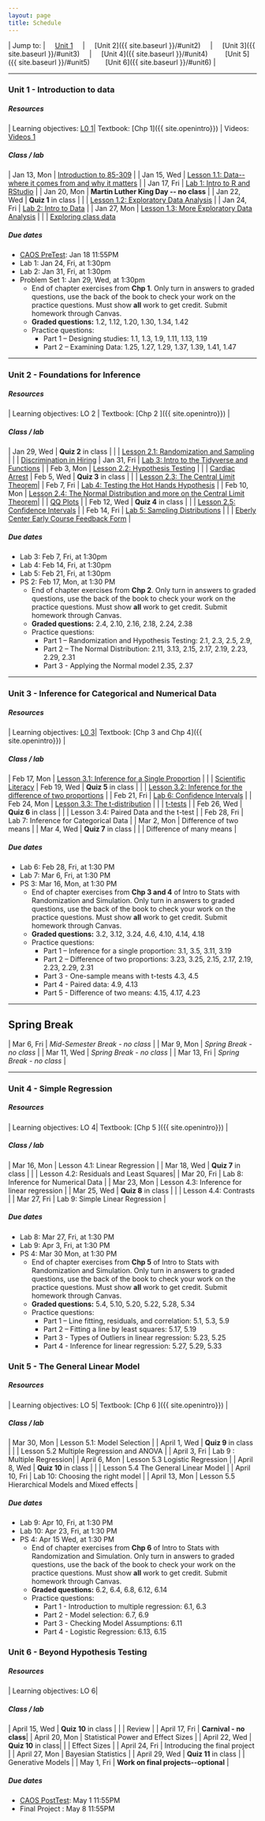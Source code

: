```yaml
---
layout: page
title: Schedule
---
```


| Jump to: | &nbsp;&nbsp;&nbsp; [Unit 1]({{site.baseurl}}/#unit1) &nbsp;&nbsp;&nbsp; | &nbsp;&nbsp;&nbsp; [Unit 2]({{ site.baseurl }}/#unit2) &nbsp;&nbsp;&nbsp; | &nbsp;&nbsp;&nbsp; [Unit 3]({{ site.baseurl }}/#unit3) &nbsp;&nbsp;&nbsp; | &nbsp;&nbsp;&nbsp; [Unit 4]({{ site.baseurl }}/#unit4) &nbsp;&nbsp;&nbsp; &nbsp;&nbsp;&nbsp; [Unit 5]({{ site.baseurl }}/#unit5) &nbsp;&nbsp;&nbsp;&nbsp;&nbsp;&nbsp; [Unit 6]({{ site.baseurl }}/#unit6) |

* * *

### <a name="unit1"></a> Unit 1 - Introduction to data

##### Resources

| Learning objectives: [L0 1]({{site.baseurl}}/los/#unit1)| Textbook: [Chp 1]({{ site.openintro}}) | Videos: [Videos 1](https://www.youtube.com/watch?list=PLkIselvEzpM6pZ76FD3NoCvvgkj_p-dE8&v=nEHFF1ADpWE)

##### Class / lab

| Jan 13, Mon  | [Introduction to 85-309](post/slides/intro.pdf) |
| Jan 15, Wed  | [Lesson 1.1: Data--where it comes from and why it matters](post/slides/sampling.pdf) |
| Jan 17, Fri  | [Lab 1: Intro to R and RStudio](post/labs/intro_to_r.html) |
| Jan 20, Mon  | **Martin Luther King Day -- no class** |
| Jan 22, Wed  | **Quiz 1** in class |
|              | [Lesson 1.2: Exploratory Data Analysis](post/slides/eda.pdf) |
| Jan 24, Fri  | [Lab 2: Intro to Data](post/labs/intro_to_data.html) |
| Jan 27, Mon  | [Lesson 1.3: More Exploratory Data Analysis](post/slides/more_eda.pdf)  |
|              | [Exploring class data](https://rstudio.cloud/spaces/41255/project/847018)

##### Due dates

* [CAOS PreTest](https://apps3.cehd.umn.edu/artist/user/scale_select.html): Jan 18 11:55PM
* Lab 1: Jan 24, Fri, at 1:30pm
* Lab 2: Jan 31, Fri, at 1:30pm
* Problem Set 1: Jan 29, Wed, at 1:30pm
  * End of chapter exercises from **Chp 1**. Only turn in answers to graded questions,
  use the back of the book to check your work on the practice questions. Must show
  **all** work to get credit. Submit homework through Canvas.
  * **Graded questions:** 1.2, 1.12, 1.20, 1.30, 1.34, 1.42
  * Practice questions:
      + Part 1 – Designing studies: 1.1, 1.3, 1.9, 1.11, 1.13, 1.19
      + Part 2 – Examining Data: 1.25, 1.27, 1.29, 1.37, 1.39, 1.41, 1.47

* * *

### <a name="unit2"></a> Unit 2 - Foundations for Inference

##### Resources

| Learning objectives: LO 2 | Textbook: [Chp 2 ]({{ site.openintro}}) |

##### Class / lab

| Jan 29, Wed |  **Quiz 2** in class |
|             | [Lesson 2.1: Randomization and Sampling](post/slides/randomization.pdf) |
|             | [Discrimination in Hiring](https://rstudio.cloud/spaces/41255/project/871570)
| Jan 31, Fri | [Lab 3: Intro to the Tidyverse and Functions](post/labs/intro_to_tidyverse.html)  |
| Feb 3, Mon | [Lesson 2.2: Hypothesis Testing](post/slides/hypothesis_testing.pdf) |
|             | [Cardiac Arrest](https://rstudio.cloud/spaces/41255/project/903140)
| Feb 5, Wed | **Quiz 3** in class |
|             | [Lesson 2.3: The Central Limit Theorem](post/slides/clt.pdf)|
| Feb 7, Fri | [Lab 4: Testing the Hot Hands Hypothesis](post/labs/hypothesis_testing.html) |
| Feb 10, Mon | [Lesson 2.4: The Normal Distribution and more on the Central Limit Theorem](post/slides/normal.pdf)|
|             | [QQ Plots](https://rstudio.cloud/spaces/41255/project/929867) |
| Feb 12, Wed | **Quiz 4** in class |
|             | [Lesson 2.5: Confidence Intervals](post/slides/confidence_intervals.pdf) |
| Feb 14, Fri | [Lab 5: Sampling Distributions](post/labs/sampling_distributions.html) |
|             | [Eberly Center Early Course Feedback Form](https://forms.gle/uyy9YDaKuESWduXg8) |

##### Due dates

* Lab 3: Feb 7, Fri, at 1:30pm
* Lab 4: Feb 14, Fri, at 1:30pm
* Lab 5: Feb 21, Fri, at 1:30pm
* PS 2: Feb 17, Mon, at 1:30 PM
  * End of chapter exercises from **Chp 2**. Only turn in answers to graded questions,
  use the back of the book to check your work on the practice questions. Must show
  **all** work to get credit. Submit homework through Canvas.
  * **Graded questions:**  2.4, 2.10, 2.16, 2.18, 2.24, 2.38
  * Practice questions:
      + Part 1 – Randomization and Hypothesis Testing: 2.1, 2.3, 2.5, 2.9,
      + Part 2 – The Normal Distribution: 2.11, 3.13, 2.15, 2.17, 2.19, 2.23, 2.29, 2.31
      + Part 3 - Applying the Normal model 2.35, 2.37

* * *

### <a name="unit3"></a> Unit 3 - Inference for Categorical and Numerical Data

##### Resources

| Learning objectives: [L0 3]({{site.baseurl}}/los/#unit3)| Textbook: [Chp 3 and Chp 4]({{ site.openintro}}) |

##### Class / lab

| Feb 17, Mon | [Lesson 3.1: Inference for a Single Proportion](post/slides/inference_proportion.pdf) |
|             | [Scientific Literacy](https://rstudio.cloud/spaces/41255/project/949984)
| Feb 19, Wed | **Quiz 5** in class |
|            | [Lesson 3.2: Inference for the difference of two proportions](post/slides/prop_diff.pdf) |
| Feb 21, Fri  | [Lab 6: Confidence Intervals](post/labs/confidence_intervals.html) |
| Feb 24, Mon | [Lesson 3.3: The t-distribution](post/slides/t.pdf) |
|             | [t-tests](https://rstudio.cloud/spaces/41255/project/974547) |
| Feb 26, Wed | **Quiz 6** in class |
|             | Lesson 3.4: Paired Data and the t-test |
| Feb 28, Fri | Lab 7: Inference for Categorical Data |
| Mar 2, Mon  | Difference of two means |
| Mar 4, Wed  | **Quiz 7** in class  |
|             | Difference of many means |

##### Due dates

* Lab 6: Feb 28, Fri, at 1:30 PM
* Lab 7: Mar 6, Fri, at 1:30 PM
* PS 3: Mar 16, Mon, at 1:30 PM
  * End of chapter exercises from **Chp 3 and 4** of Intro to Stats with Randomization and Simulation. Only turn in answers to graded questions, use the back of the book to check your work on the practice questions. Must show **all** work to get credit. Submit homework through Canvas.
  * **Graded questions:** 3.2, 3.12, 3.24, 4.6, 4.10, 4.14, 4.18
  * Practice questions:
      + Part 1 – Inference for a single proportion: 3.1, 3.5, 3.11, 3.19
      + Part 2 – Difference of two proportions: 3.23, 3.25, 2.15, 2.17, 2.19, 2.23, 2.29, 2.31
      + Part 3 - One-sample means with t-tests 4.3, 4.5
      + Part 4 - Paired data: 4.9, 4.13
      + Part 5 - Difference of two means: 4.15, 4.17, 4.23

* * *

## Spring Break

| Mar 6, Fri | *Mid-Semester Break - no class* |
| Mar 9, Mon | *Spring Break - no class* |
| Mar 11, Wed | *Spring Break - no class* |
| Mar 13, Fri | *Spring Break - no class* |

* * *

### <a name="unit4"></a> Unit 4 - Simple Regression

##### Resources

| Learning objectives: LO 4| Textbook: [Chp 5 ]({{ site.openintro}}) |

##### Class / lab

| Mar 16, Mon | Lesson 4.1: Linear Regression |
| Mar 18, Wed | **Quiz 7** in class |
|             | Lesson 4.2: Residuals and Least Squares|
| Mar 20, Fri | Lab 8: Inference for Numerical Data |
| Mar 23, Mon | Lesson 4.3: Inference for linear regression |
| Mar 25, Wed | **Quiz 8** in class |
|             | Lesson 4.4: Contrasts |
| Mar 27, Fri | Lab 9: Simple Linear Regression |

##### Due dates
* Lab 8: Mar 27, Fri, at 1:30 PM
* Lab 9: Apr 3, Fri, at 1:30 PM
* PS 4: Mar 30 Mon, at 1:30 PM
   * End of chapter exercises from **Chp 5** of Intro to Stats with Randomization and Simulation. Only turn in answers to graded questions, use the back of the book to check your work on the practice questions. Must show **all** work to get credit. Submit homework through Canvas.
  * **Graded questions:** 5.4, 5.10, 5.20, 5.22, 5.28, 5.34
  * Practice questions:
      + Part 1 – Line fitting, residuals, and correlation: 5.1, 5.3, 5.9
      + Part 2 – Fitting a line by least squares: 5.17, 5.19
      + Part 3 - Types of Outliers in linear regression: 5.23, 5.25
      + Part 4 - Inference for linear regression: 5.27, 5.29, 5.33

### <a name="unit5"></a> Unit 5 - The General Linear Model

##### Resources

| Learning objectives: LO 5| Textbook: [Chp 6 ]({{ site.openintro}}) |

##### Class / lab

| Mar 30, Mon   | Lesson 5.1: Model Selection |
| April 1, Wed  | **Quiz 9** in class |
|               | Lesson 5.2 Multiple Regression and ANOVA |
| April 3, Fri  | Lab 9 : Multiple Regression|
| April 6, Mon  | Lesson 5.3 Logistic Regression |
| April 8, Wed  | **Quiz 10** in class |
|               | Lesson 5.4 The General Linear Model |
| April 10, Fri | Lab 10: Choosing the right model |
| April 13, Mon | Lesson 5.5 Hierarchical Models and Mixed effects |

##### Due dates
* Lab 9: Apr 10, Fri, at 1:30 PM
* Lab 10: Apr 23, Fri, at 1:30 PM
* PS 4: Apr 15 Wed, at 1:30 PM
   * End of chapter exercises from **Chp 6** of Intro to Stats with Randomization and Simulation. Only turn in answers to graded questions, use the back of the book to check your work on the practice questions. Must show **all** work to get credit. Submit homework through Canvas.
   * **Graded questions:**  6.2, 6.4, 6.8, 6.12, 6.14
   * Practice questions:
       + Part 1 - Introduction to multiple regression: 6.1, 6.3
       + Part 2 - Model selection: 6.7, 6.9
       + Part 3 - Checking Model Assumptions: 6.11
       + Part 4 - Logistic Regression: 6.13, 6.15

### <a name="unit6"></a> Unit 6 - Beyond Hypothesis Testing

##### Resources

| Learning objectives: LO 6|

##### Class / lab

| April 15, Wed |  **Quiz 10** in class |
|               |  Review |
| April 17, Fri | **Carnival - no class**|
| April 20, Mon | Statistical Power and Effect Sizes |
| April 22, Wed | **Quiz 10** in class|
|               | Effect Sizes |
| April 24, Fri | Introducing the final project |
| April 27, Mon | Bayesian Statistics |
| April 29, Wed | **Quiz 11** in class
|               | Generative Models |
| May 1, Fri | **Work on final projects--optional** |

##### Due dates
* [CAOS PostTest](https://apps3.cehd.umn.edu/artist/user/scale_select.html): May 1 11:55PM
* Final Project : May 8 11:55PM
